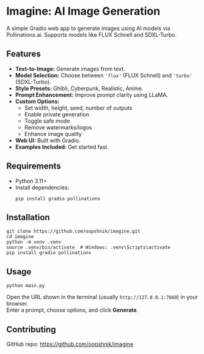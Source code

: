 # Imagine: AI Image Generation

A simple Gradio web app to generate images using AI models via Pollinations.ai. Supports models like FLUX Schnell and SDXL-Turbo.

## Features

- **Text-to-Image:** Generate images from text.
- **Model Selection:** Choose between `'flux'` (FLUX Schnell) and `'turbo'` (SDXL-Turbo).
- **Style Presets:** Ghibli, Cyberpunk, Realistic, Anime.
- **Prompt Enhancement:** Improve prompt clarity using LLaMA.
- **Custom Options:** 
  - Set width, height, seed, number of outputs
  - Enable private generation
  - Toggle safe mode
  - Remove watermarks/logos
  - Enhance image quality
- **Web UI:** Built with Gradio.
- **Examples Included:** Get started fast.

## Requirements

- Python 3.11+
- Install dependencies:
  ```
  pip install gradio pollinations
  ```

## Installation

```
git clone https://github.com/oopshnik/imagine.git
cd imagine
python -m venv .venv
source .venv/bin/activate  # Windows: .venv\Scripts\activate
pip install gradio pollinations
```

## Usage

```
python main.py
```

Open the URL shown in the terminal (usually `http://127.0.0.1:7860`) in your browser.  
Enter a prompt, choose options, and click **Generate**.

## Contributing

GitHub repo: https://github.com/oopshnik/imagine
